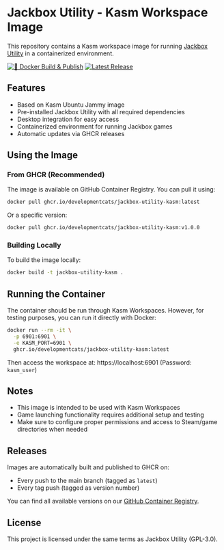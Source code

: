 # Jackbox Utility - Kasm Workspace Image

This repository contains a Kasm workspace image for running [Jackbox Utility](https://github.com/JackboxUtility/JackboxUtility) in a containerized environment.

[![🐳 Docker Build & Publish](https://github.com/DevelopmentCats/Jackbox-Utility-Kasm/actions/workflows/docker-publish.yml/badge.svg)](https://github.com/DevelopmentCats/Jackbox-Utility-Kasm/actions/workflows/docker-publish.yml)
[![Latest Release](https://img.shields.io/github/v/release/DevelopmentCats/Jackbox-Utility-Kasm?logo=github)](https://github.com/DevelopmentCats/Jackbox-Utility-Kasm/releases)

## Features

- Based on Kasm Ubuntu Jammy image
- Pre-installed Jackbox Utility with all required dependencies
- Desktop integration for easy access
- Containerized environment for running Jackbox games
- Automatic updates via GHCR releases

## Using the Image

### From GHCR (Recommended)

The image is available on GitHub Container Registry. You can pull it using:

```bash
docker pull ghcr.io/developmentcats/jackbox-utility-kasm:latest
```

Or a specific version:

```bash
docker pull ghcr.io/developmentcats/jackbox-utility-kasm:v1.0.0
```

### Building Locally

To build the image locally:

```bash
docker build -t jackbox-utility-kasm .
```

## Running the Container

The container should be run through Kasm Workspaces. However, for testing purposes, you can run it directly with Docker:

```bash
docker run --rm -it \
  -p 6901:6901 \
  -e KASM_PORT=6901 \
  ghcr.io/developmentcats/jackbox-utility-kasm:latest
```

Then access the workspace at: https://localhost:6901 (Password: `kasm_user`)

## Notes

- This image is intended to be used with Kasm Workspaces
- Game launching functionality requires additional setup and testing
- Make sure to configure proper permissions and access to Steam/game directories when needed

## Releases

Images are automatically built and published to GHCR on:
- Every push to the main branch (tagged as `latest`)
- Every tag push (tagged as version number)

You can find all available versions on our [GitHub Container Registry](https://github.com/DevelopmentCats/Jackbox-Utility-Kasm/pkgs/container/jackbox-utility-kasm).

## License

This project is licensed under the same terms as Jackbox Utility (GPL-3.0). 